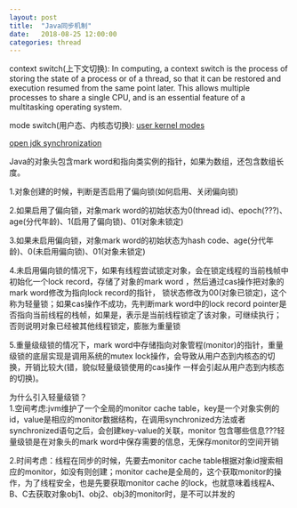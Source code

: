 ```yaml
---
layout: post
title:  "Java同步机制"
date:   2018-08-25 12:00:00
categories: thread
---
```


context switch(上下文切换):
In computing, a context switch is the process of storing the state of a process or of a thread, so that it can be restored and execution resumed from the same point later. 
This allows multiple processes to share a single CPU, and is an essential feature of a multitasking operating system.

mode switch(用户态、内核态切换):
<a href="https://stackoverflow.com/questions/1311402/what-is-the-difference-between-user-and-kernel-modes-in-operating-systems">user kernel modes</a>

<a href="https://wiki.openjdk.java.net/display/HotSpot/Synchronization">open jdk synchronization</a>

Java的对象头包含mark word和指向类实例的指针，如果为数组，还包含数组长度。

1.对象创建的时候，判断是否启用了偏向锁(如何启用、关闭偏向锁)

2.如果启用了偏向锁，对象mark word的初始状态为0(thread id)、epoch(???)、age(分代年龄)、1(启用了偏向锁)、01(对象未锁定)

3.如果未启用偏向锁，对象mark word的初始状态为hash code、age(分代年龄)、0(未启用偏向锁)、01(对象未锁定)

4.未启用偏向锁的情况下，如果有线程尝试锁定对象，会在锁定线程的当前栈帧中初始化一个lock record，存储了对象的mark word ，然后通过cas操作把对象的mark word修改为指向lock record的指针，
锁状态修改为00(对象已锁定)，这个称为轻量锁；如果cas操作不成功，先判断mark word中的lock record pointer是否指向当前线程的栈帧，如果是，表示是当前线程锁定了该对象，可继续执行；
否则说明对象已经被其他线程锁定，膨胀为重量锁

5.重量级级锁的情况下，mark word中存储指向对象管程(monitor)的指针，重量级锁的底层实现是调用系统的mutex lock操作，会导致从用户态到内核态的切换，开销比较大(错，貌似轻量级锁使用的cas操作
一样会引起从用户态到内核态的切换)。


为什么引入轻量级锁？<br/>
1.空间考虑:jvm维护了一个全局的monitor cache table，key是一个对象实例的id，value是相应的monitor数据结构，在调用synchronized方法或者synchronized语句之后，会创建key-value的关联，monitor
包含哪些信息???轻量级锁是在对象头的mark word中保存需要的信息，无保存monitor的空间开销

2.时间考虑：线程在同步的时候，先要去monitor cache table根据对象id搜索相应的monitor，如没有则创建；monitor cache是全局的，这个获取monitor的操作，为了线程安全，也是先要获取monitor cache
的lock，也就意味着线程A、B、C去获取对象obj1、obj2、obj3的monitor时，是不可以并发的


         
                
                
                
                
                